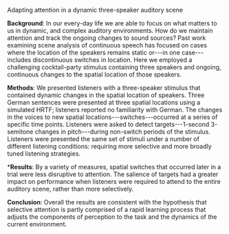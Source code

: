 Adapting attention in a dynamic three-speaker auditory scene

**Background**: In our every-day life we are able to focus on what matters to us in dynamic, and complex auditory environments. How do we maintain attention and track the ongoing changes to sound sources? Past work examining scene analysis of continuous speech has focused on cases where the location of the speakers remains static or---in one case---includes discontinuous switches in location. Here we employed a challenging cocktail-party stimulus containing three speakers and ongoing, continuous changes to the spatial location of those speakers.

**Methods**: We presented listeners with a three-speaker stimulus that contained dynamic changes in the spatial location of speakers. Three German sentences were presented at three spatial locations using a simulated HRTF; listeners reported no familiarity with German. The changes in the voices to new spatial locations---switches---occurred at a series of specific time points. Listeners were asked to detect targets---1-second 3-semitone changes in pitch---during non-switch periods of the stimulus. Listeners were presented the same set of stimuli under a number of different listening conditions: requiring more selective and more broadly tuned listening strategies.

***Results**: By a variety of measures, spatial switches that occurred later in a trial were less disruptive to attention. The salience of targets had a greater impact on performance when listeners were required to attend to the entire auditory scene, rather than more selectively.

**Conclusion**: Overall the results are consistent with the hypothesis that selective attention is partly comprised of a rapid learning process that adjusts the components of perception to the task and the dynamics of the current environment.